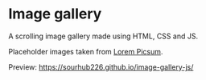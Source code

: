 # Image gallery
A scrolling image gallery made using HTML, CSS and JS.

Placeholder images taken from [Lorem Picsum](https://picsum.photos/).

Preview: https://sourhub226.github.io/image-gallery-js/
